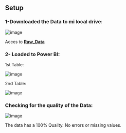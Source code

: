 ## Setup


### 1-Downloaded the Data to mi local drive:

![image](https://github.com/mfernandezcean/Crime_Report/assets/105746149/edf899a5-8e63-4d13-b0b6-f97452321992)

Acces to **[Raw_Data](https://github.com/mfernandezcean/Crime_Report/tree/main/Raw_Date)**

### 2- Loaded to Power BI:

1st Table:

![image](https://github.com/mfernandezcean/Crime_Report/assets/105746149/58f49ac3-2aec-41ac-a2ab-69de5af2b4d8)

2nd Table:

![image](https://github.com/mfernandezcean/Crime_Report/assets/105746149/041655a5-7cc2-47f0-be42-8f075daab54b)

### Checking for the quality of the Data:

![image](https://github.com/mfernandezcean/Crime_Report/assets/105746149/094f71c2-364b-41b4-a40b-e242751dfa0d)

The data has a 100% Quality. No errors or missing values.
